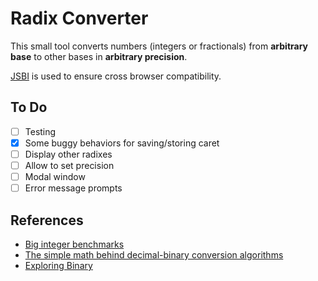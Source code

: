 # Radix Converter

This small tool converts numbers (integers or fractionals) from **arbitrary base** to other bases in **arbitrary precision**.

[JSBI](https://github.com/GoogleChromeLabs/jsbi) is used to ensure cross browser compatibility.

## To Do

- [ ] Testing
- [x] Some buggy behaviors for saving/storing caret
- [ ] Display other radixes
- [ ] Allow to set precision
- [ ] Modal window
- [ ] Error message prompts

## References

- [Big integer benchmarks](https://peterolson.github.io/BigInteger.js/benchmark/)
- [The simple math behind decimal-binary conversion algorithms](https://indepth.dev/the-simple-math-behind-decimal-binary-conversion-algorithms/)
- [Exploring Binary](https://www.exploringbinary.com/)
